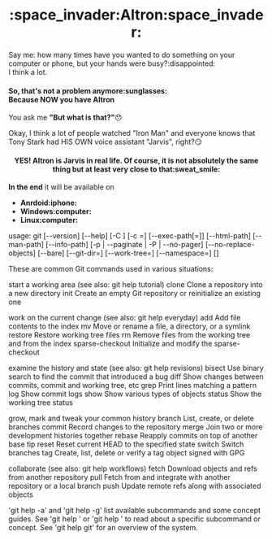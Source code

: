 <h1 align='center'>:space_invader:Altron:space_invader:</h1>
Say me: how many times have you wanted to do something on your computer or phone, but your hands were busy?:disappointed:<br>
I think a lot.

<h4>So, that's not a problem anymore:sunglasses:<br>
Because NOW you have <b>Altron</b></h4>

You ask me <b>"But what is that?"</b>:hushed:<br>

Okay, I think a lot of people watched "Iron Man" and everyone knows that Tony Stark had HIS OWN voice assistant "Jarvis", right?:smirk:<br>

<h4 align='center'>YES! Altron is Jarvis in real life. Of course, it is not absolutely the same thing but at least very close to that:sweat_smile:</h4>

<b>In the end</b> it will be available on<br>
<ul><b>
  <li>Anrdoid:iphone:</li>
  <li>Windows:computer:</li>
  <li>Linux:computer:</li>
</b></ul>usage: git [--version] [--help] [-C <path>] [-c <name>=<value>]
           [--exec-path[=<path>]] [--html-path] [--man-path] [--info-path]
           [-p | --paginate | -P | --no-pager] [--no-replace-objects] [--bare]
           [--git-dir=<path>] [--work-tree=<path>] [--namespace=<name>]
           <command> [<args>]

These are common Git commands used in various situations:

start a working area (see also: git help tutorial)
   clone             Clone a repository into a new directory
   init              Create an empty Git repository or reinitialize an existing one

work on the current change (see also: git help everyday)
   add               Add file contents to the index
   mv                Move or rename a file, a directory, or a symlink
   restore           Restore working tree files
   rm                Remove files from the working tree and from the index
   sparse-checkout   Initialize and modify the sparse-checkout

examine the history and state (see also: git help revisions)
   bisect            Use binary search to find the commit that introduced a bug
   diff              Show changes between commits, commit and working tree, etc
   grep              Print lines matching a pattern
   log               Show commit logs
   show              Show various types of objects
   status            Show the working tree status

grow, mark and tweak your common history
   branch            List, create, or delete branches
   commit            Record changes to the repository
   merge             Join two or more development histories together
   rebase            Reapply commits on top of another base tip
   reset             Reset current HEAD to the specified state
   switch            Switch branches
   tag               Create, list, delete or verify a tag object signed with GPG

collaborate (see also: git help workflows)
   fetch             Download objects and refs from another repository
   pull              Fetch from and integrate with another repository or a local branch
   push              Update remote refs along with associated objects

'git help -a' and 'git help -g' list available subcommands and some
concept guides. See 'git help <command>' or 'git help <concept>'
to read about a specific subcommand or concept.
See 'git help git' for an overview of the system.
